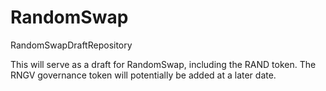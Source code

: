 # RandomSwap
RandomSwapDraftRepository

This will serve as a draft for RandomSwap, including the RAND token.
The RNGV governance token will potentially be added at a later date. 
